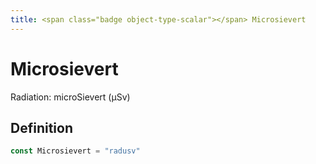 ```yaml
---
title: <span class="badge object-type-scalar"></span> Microsievert
---
```

# <span class="badge object-type-scalar"></span> Microsievert

Radiation: microSievert (µSv)

## Definition

```go
const Microsievert = "radusv"
```
